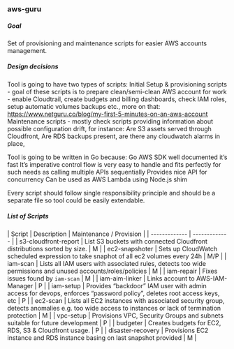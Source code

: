 ### aws-guru

##### Goal
Set of provisioning and maintenance scripts for easier AWS accounts management.



##### Design decisions
Tool is going to have two types of scripts:
Initial Setup & provisioning scripts - goal of these scripts is to prepare clean/semi-clean AWS account for work - enable Cloudtrail, create budgets and billing dashboards, check IAM roles, setup automatic volumes backups etc., more on that: https://www.netguru.co/blog/my-first-5-minutes-on-an-aws-account
Maintenance scripts - mostly check scripts providing information about possible configuration drift, for instance: Are S3 assets served through Cloudfront, Are RDS backups present, are there any cloudwatch alarms in place,

Tool is going to be written in Go because:
Go AWS SDK well documented
it’s fast
It’s imperative control flow is very easy to handle and fits perfectly for such needs as calling multiple APIs sequentially
Provides nice API for concurrency
Can be used as AWS Lambda using Node.js shim

Every script should follow single responsibility principle and should be a separate file so tool could be easily extendable.

##### List of Scripts

| Script | Description | Maintenance / Provision |
| ------------- | ------------- |
| s3-cloudfront-report | List S3 buckets with connected Cloudfront distributions sorted by size. | M |
| ec2-snapshoter | Sets up CloudWatch scheduled expression to take snaphot of all ec2 volumes every 24h | M/P |
| iam-scan | Lists all IAM users with associated rules, detects too wide permissions and unused accounts/roles/policies | M |
| iam-repair | Fixes issues found by `iam-scan` | M |
| iam-aim-linker | Links account to AWS-IAM-Manager | P |
| iam-setup | Provides “backdoor” IAM user with admin access for devops, enforces “password policy”, deletes root access keys, etc | P |
| ec2-scan | Lists all EC2 instances with associated security group, detects anomalies e.g. too wide access to instances or lack of termination protection | M |
| vpc-setup | Provisions VPC, Security Groups and subnets suitable for future development | P |
| budgeter | Creates budgets for EC2, RDS, S3 & Cloudfront usage. | P |
| disaster-recovery | Provisions EC2 instance and RDS instance basing on last snapshot provided | M |

